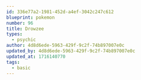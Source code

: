 ```yaml
---
id: 336e77a2-1981-452d-a4ef-3042c247c612
blueprint: pokemon
number: 96
title: Drowzee
types:
  - psychic
author: 4d8d6ede-5963-429f-9c2f-74b897007e0c
updated_by: 4d8d6ede-5963-429f-9c2f-74b897007e0c
updated_at: 1716140770
tags:
  - basic
---
```

